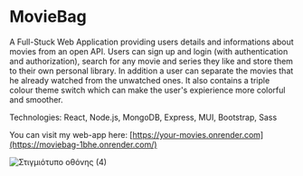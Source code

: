 # MovieBag
A Full-Stuck Web Application providing users details and informations about movies from an open API. Users can sign up and login (with authentication and authorization), search for any movie and series they like and store them to their own personal library. In addition a user can separate the movies that he already watched from the unwatched ones. It also contains a triple colour theme switch which can make the user's expierience more colorful and smoother.

Technologies:
React,
Node.js,
MongoDB,
Express,
MUI,
Bootstrap,
Sass


You can visit my web-app here: [https://your-movies.onrender.com](https://moviebag-1bhe.onrender.com/)

![Στιγμιότυπο οθόνης (4)](https://github.com/Stefanatti/MovieBag/assets/101453394/91d80626-9cde-49a1-8bf5-3171a1ad06e7)
